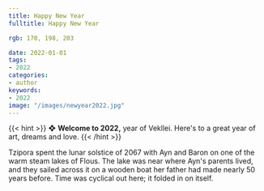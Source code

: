 ```yaml
---
title: Happy New Year
fulltitle: Happy New Year

rgb: 170, 198, 203

date: 2022-01-01
tags:
- 2022
categories:
- author
keywords:
- 2022
image: "/images/newyear2022.jpg"
---
```


{{< hint >}}
❖ **Welcome to 2022,** year of Vekllei. Here's to a great year of art, dreams and love.
{{< /hint >}}

Tzipora spent the lunar solstice of 2067 with Ayn and Baron on one of the warm steam lakes of Flous. The lake was near where Ayn's parents lived, and they sailed across it on a wooden boat her father had made nearly 50 years before. Time was cyclical out here; it folded in on itself.